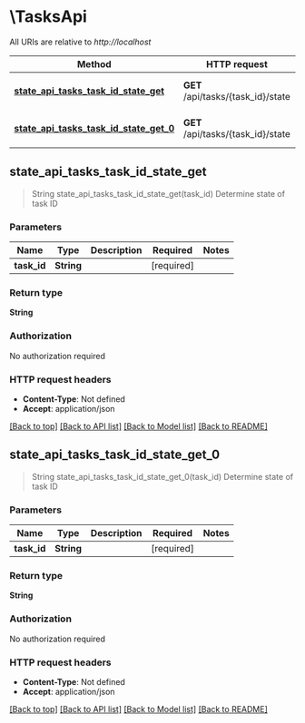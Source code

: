 # \TasksApi

All URIs are relative to *http://localhost*

Method | HTTP request | Description
------------- | ------------- | -------------
[**state_api_tasks_task_id_state_get**](TasksApi.md#state_api_tasks_task_id_state_get) | **GET** /api/tasks/{task_id}/state | Determine state of task ID
[**state_api_tasks_task_id_state_get_0**](TasksApi.md#state_api_tasks_task_id_state_get_0) | **GET** /api/tasks/{task_id}/state | Determine state of task ID



## state_api_tasks_task_id_state_get

> String state_api_tasks_task_id_state_get(task_id)
Determine state of task ID

### Parameters


Name | Type | Description  | Required | Notes
------------- | ------------- | ------------- | ------------- | -------------
**task_id** | **String** |  | [required] |

### Return type

**String**

### Authorization

No authorization required

### HTTP request headers

- **Content-Type**: Not defined
- **Accept**: application/json

[[Back to top]](#) [[Back to API list]](../README.md#documentation-for-api-endpoints) [[Back to Model list]](../README.md#documentation-for-models) [[Back to README]](../README.md)


## state_api_tasks_task_id_state_get_0

> String state_api_tasks_task_id_state_get_0(task_id)
Determine state of task ID

### Parameters


Name | Type | Description  | Required | Notes
------------- | ------------- | ------------- | ------------- | -------------
**task_id** | **String** |  | [required] |

### Return type

**String**

### Authorization

No authorization required

### HTTP request headers

- **Content-Type**: Not defined
- **Accept**: application/json

[[Back to top]](#) [[Back to API list]](../README.md#documentation-for-api-endpoints) [[Back to Model list]](../README.md#documentation-for-models) [[Back to README]](../README.md)

